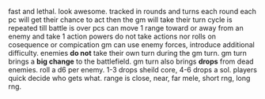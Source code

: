 fast and lethal. look awesome.
tracked in rounds and turns
each round each pc will get their chance to act then the gm will take their turn
cycle is repeated till battle is over
pcs can move 1 range toward or away from an enemy and take 1 action
powers do not take actions nor rolls
on cosequence or compication gm can use enemy forces, introduce additional difficulty. enemies **do not** take their own turn during the gm turn.
gm turn brings a **big change** to the battlefield. 
gm turn also brings **drops** from dead enemies. roll a d6 per enemy. 1-3 drops sheild core, 4-6 drops a sol. players quick decide who gets what.
range is close, near, far
	mele, short rng, long rng.